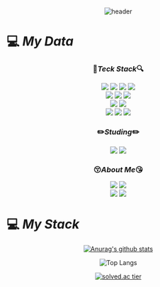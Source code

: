 <div align="center">
<br/>

![header](https://capsule-render.vercel.app/api?type=waving&color=gradient&text=%40Heejeong&nbsp;Jeon%20%20&fontAlign=70&height=200&fontSize=60)

</div>

# :computer: _My Data_

<div align="center">

### :mag_right:_Teck Stack_:mag:

<img src="https://img.shields.io/badge/C-A8B9CC?style=flat&logo=C&logoColor=white"/></a>
<img src="https://img.shields.io/badge/C++-00599C?style=flat&logo=C%2B%2B&logoColor=white"/></a>
<img src="https://img.shields.io/badge/C%23-239120?style=flat&logo=Csharp&logoColor=white"/></a>
<img src="https://img.shields.io/badge/Unity-FFFFFF?style=flat&logo=Unity&logoColor=black"/></a>   
<img src="https://img.shields.io/badge/GitHub-6E6E6E?style=flat&logo=GitHub&logoColor=white"/></a>
<img src="https://img.shields.io/badge/Markdown-222222?style=flat&logo=Markdown&logoColor=white"/></a>
<img src="https://img.shields.io/badge/Figma-F24E1E?style=flat&logo=Figma&logoColor=white"/></a>   
<img src="https://img.shields.io/badge/VisualStudio-5C2D91?style=flat&logo=VisualStudio&logoColor=white"/></a>
<img src="https://img.shields.io/badge/VisualStudioCode-007ACC?style=flat&logo=VisualStudioCode&logoColor=white"/></a>   
<img src="https://img.shields.io/badge/Trello-0052CC?style=flat&logo=Trello&logoColor=white"/></a>
<img src="https://img.shields.io/badge/Discord-5865F2?style=flat&logo=Discord&logoColor=white"/></a>
<img src="https://img.shields.io/badge/Slack-4A154B?style=flat&logo=Slack&logoColor=white"/></a>

### :pencil2:_Studing_:pencil2:

<img src="https://img.shields.io/badge/UnrealEngine-39477F?style=flat&logo=UnrealEngine&logoColor=white"/></a>
<img src="https://img.shields.io/badge/Git-F05032?style=flat&logo=Git&logoColor=white"/></a>

### :kissing_closed_eyes:_About Me_:kissing_heart:

<a href="https://heejjjeong.github.io"><img src="https://img.shields.io/badge/GitHubPages-222222?style=flat&logo=GitHubPages&logoColor=white&link=heejjjeong.github.io"/></a>
<a href="https://www.notion.so/heejnt/public-d7fcb41d4b4f4bd1a795f7d292475ce9"><img src="https://img.shields.io/badge/Notion-56B366?style=flat&logo=Notion&logoColor=white&link=https://www.notion.so/heejnt/public-d7fcb41d4b4f4bd1a795f7d292475ce9"/></a>   
<a href="https://www.instagram.com/heejjjjeong"><img src="https://img.shields.io/badge/Instagram-E4405F?style=flat&logo=Instagram&logoColor=white&link=https://www.instagram.com/heejjjjeong"/></a>
<a href="https://www.facebook.com/profile.php?id=100014063461831"><img src="https://img.shields.io/badge/Facebook-1877F2?style=flat&logo=Facebook&logoColor=white&link=https://www.facebook.com/profile.php?id=100014063461831"/></a>

</div>

# :computer: _My Stack_

<div align="center">

[![Anurag's github stats](https://github-readme-stats.vercel.app/api?username=heejjjeong&show_icons=true&theme=onedark)](https://github.com/{heejjjeong}/github-readme-stats)

![Top Langs](https://github-readme-stats.vercel.app/api/top-langs/?username=heejjjeong&layout=compact&theme=onedark)

[![solved.ac tier](http://mazassumnida.wtf/api/v2/generate_badge?boj=heednee)](https://solved.ac/heednee)

</div>


<!--
**heejjjeong/heejjjeong** is a ✨ _special_ ✨ repository because its `README.md` (this file) appears on your GitHub profile.



<a href="https://open.kakao.com/o/sbO8s8qe"><img src="https://img.shields.io/badge/KakaoTalk-FFCD00?style=flat&logo=KakaoTalk&logoColor=white&link=https://open.kakao.com/o/sbO8s8qe"/></a>




Here are some ideas to get you started:

- 🔭 I’m currently working on ...
- 🌱 I’m currently learning ...
- 👯 I’m looking to collaborate on ...
- 🤔 I’m looking for help with ...
- 💬 Ask me about ...
- 📫 How to reach me: ...
- 😄 Pronouns: ...
- ⚡ Fun fact: ...
-->
